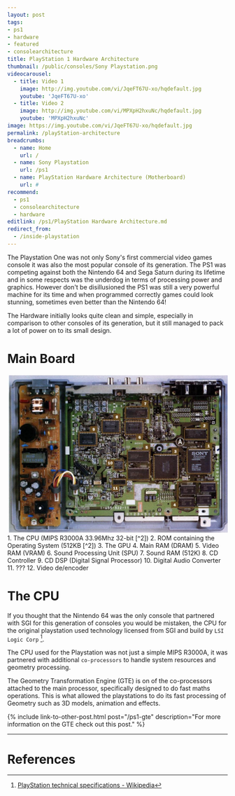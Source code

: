 ```yaml
---
layout: post
tags: 
- ps1
- hardware
- featured
- consolearchitecture
title: PlayStation 1 Hardware Architecture
thumbnail: /public/consoles/Sony Playstation.png
videocarousel:
  - title: Video 1
    image: http://img.youtube.com/vi/JqeFT67U-xo/hqdefault.jpg
    youtube: 'JqeFT67U-xo'
  - title: Video 2
    image: http://img.youtube.com/vi/MPXpH2hxuNc/hqdefault.jpg
    youtube: 'MPXpH2hxuNc'
image: https://img.youtube.com/vi/JqeFT67U-xo/hqdefault.jpg
permalink: /playStation-architecture
breadcrumbs:
  - name: Home
    url: /
  - name: Sony Playstation
    url: /ps1
  - name: PlayStation Hardware Architecture (Motherboard)
    url: #
recommend: 
  - ps1
  - consolearchitecture
  - hardware
editlink: /ps1/PlayStation Hardware Architecture.md
redirect_from:
  - /inside-playstation
---
```

The Playstation One was not only Sony's first commercial video games console it was also the most popular console of its generation. The PS1 was competing against both the Nintendo 64 and Sega Saturn during its lifetime and in some respects was the underdog in terms of processing power and graphics. However don't be disillusioned the PS1 was still a very powerful machine for its time and when programmed correctly games could look stunning, sometimes even better than the Nintendo 64!

The Hardware initially looks quite clean and simple, especially in comparison to other consoles of its generation, but it still managed to pack a lot of power on to its small design.

# Main Board
<section class="postSection">
    <img src="/public/magazine/Playstation1_Motherboard.jpg" class="wow slideInLeft postImage" />

<div markdown="1">
1. The CPU (MIPS R3000A 33.96Mhz 32-bit [^2])
2. ROM containing the Operating System (512KB [^2])
3. The GPU
4. Main RAM (DRAM)
5. Video RAM (VRAM)
6. Sound Processing Unit (SPU)
7. Sound RAM (512K)
8. CD Controller
9. CD DSP (Digital Signal Processor)
10. Digital Audio Converter
11. ???
12. Video de/encoder
</div>
</section>

# The CPU
If you thought that the Nintendo 64 was the only console that partnered with SGI for this generation of consoles you would be mistaken, the CPU for the original playstation used technology licensed from SGI and build by `LSI Logic Corp` [^3].

The CPU used for the Playstation was not just a simple MIPS  R3000A, it was partnered with additional `co-processors` to handle system resources and geometry processing.

The Geometry Transformation Engine (GTE) is on of the co-processors attached to the main processor, specifically designed to do fast maths operations. This is what allowed the playstations to do its fast processing of Geometry such as 3D models, animation and effects.

{% include link-to-other-post.html post="/ps1-gte" description="For more information on the GTE check out this post." %}

---

# References
[^1]: Edge Magazine issue 20 (May 1995)
[^2]: [What's inside a Playstation? - YouTube](https://www.youtube.com/watch?v=JqeFT67U-xo&feature=player_embedded)
[^3]: [PlayStation technical specifications - Wikipedia](https://en.wikipedia.org/wiki/PlayStation_technical_specifications#Central_processing_unit_(CPU))
